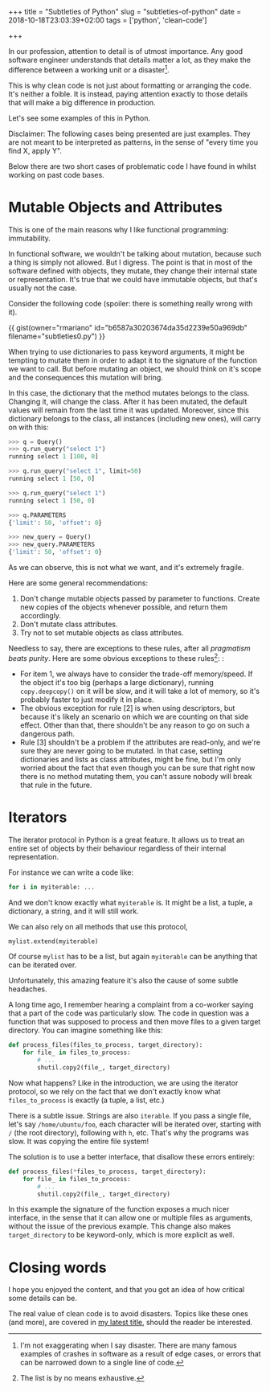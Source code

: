 +++
title = "Subtleties of Python"
slug = "subtleties-of-python"
date = 2018-10-18T23:03:39+02:00
tags = ['python', 'clean-code']

+++

In our profession, attention to detail is of utmost importance. Any good
software engineer understands that details matter a lot, as they make
the difference between a working unit or a disaster[^1].

This is why clean code is not just about formatting or arranging the
code. It\'s neither a foible. It is instead, paying attention exactly to
those details that will make a big difference in production.

Let\'s see some examples of this in Python.

Disclaimer: The following cases being presented are just examples. They
are not meant to be interpreted as patterns, in the sense of \"every
time you find X, apply Y\".

Below there are two short cases of problematic code I have found in
whilst working on past code bases.

# Mutable Objects and Attributes

This is one of the main reasons why I like functional programming:
immutability.

In functional software, we wouldn\'t be talking about mutation, because
such a thing is simply not allowed. But I digress. The point is that in
most of the software defined with objects, they mutate, they change
their internal state or representation. It\'s true that we could have
immutable objects, but that\'s usually not the case.

Consider the following code (spoiler: there is something really wrong
with it).

{{ gist(owner="rmariano" id="b6587a30203674da35d2239e50a969db" filename="subtleties0.py") }}

When trying to use dictionaries to pass keyword arguments, it might be
tempting to mutate them in order to adapt it to the signature of the
function we want to call. But before mutating an object, we should think
on it\'s scope and the consequences this mutation will bring.

In this case, the dictionary that the method mutates belongs to the
class. Changing it, will change the class. After it has been mutated,
the default values will remain from the last time it was updated.
Moreover, since this dictionary belongs to the class, all instances
(including new ones), will carry on with this:

```python
>>> q = Query()
>>> q.run_query("select 1")
running select 1 [100, 0]

>>> q.run_query("select 1", limit=50)
running select 1 [50, 0]

>>> q.run_query("select 1")
running select 1 [50, 0]

>>> q.PARAMETERS
{'limit': 50, 'offset': 0}

>>> new_query = Query()
>>> new_query.PARAMETERS
{'limit': 50, 'offset': 0}
```

As we can observe, this is not what we want, and it\'s extremely
fragile.

Here are some general recommendations:

1.  Don\'t change mutable objects passed by parameter to functions.
    Create new copies of the objects whenever possible, and return them
    accordingly.
2.  Don\'t mutate class attributes.
3.  Try not to set mutable objects as class attributes.

Needless to say, there are exceptions to these rules, after all
*pragmatism beats purity*. Here are some obvious exceptions to these
rules[^2]: :

-   For item 1, we always have to consider the trade-off memory/speed.
    If the object it\'s too big (perhaps a large dictionary), running
    `copy.deepcopy()` on it will be slow, and it will take a lot of
    memory, so it\'s probably faster to just modify it in place.
-   The obvious exception for rule \[2\] is when using descriptors, but
    because it\'s likely an scenario on which we are counting on that
    side effect. Other than that, there shouldn\'t be any reason to go
    on such a dangerous path.
-   Rule \[3\] shouldn\'t be a problem if the attributes are read-only,
    and we\'re sure they are never going to be mutated. In that case,
    setting dictionaries and lists as class attributes, might be fine,
    but I\'m only worried about the fact that even though you can be
    sure that right now there is no method mutating them, you can\'t
    assure nobody will break that rule in the future.

# Iterators

The iterator protocol in Python is a great feature. It allows us to
treat an entire set of objects by their behaviour regardless of their
internal representation.

For instance we can write a code like:

```python
for i in myiterable: ...
```

And we don\'t know exactly what `myiterable` is. It might be a list, a
tuple, a dictionary, a string, and it will still work.

We can also rely on all methods that use this protocol,

```python
mylist.extend(myiterable)
```

Of course `mylist` has to be a list, but again `myiterable` can be
anything that can be iterated over.

Unfortunately, this amazing feature it\'s also the cause of some subtle
headaches.

A long time ago, I remember hearing a complaint from a co-worker saying
that a part of the code was particularly slow. The code in question was
a function that was supposed to process and then move files to a given
target directory. You can imagine something like this:

```python
def process_files(files_to_process, target_directory):
    for file_ in files_to_process:
        # ...
        shutil.copy2(file_, target_directory)
```

Now what happens? Like in the introduction, we are using the iterator
protocol, so we rely on the fact that we don\'t exactly know what
`files_to_process` is exactly (a tuple, a list, etc.)

There is a subtle issue. Strings are also `iterable`. If you pass a
single file, let\'s say `/home/ubuntu/foo`, each character will be
iterated over, starting with `/` (the root directory), following with
`h`, etc. That\'s why the programs was slow. It was copying the entire
file system!

The solution is to use a better interface, that disallow these errors
entirely:

```python
def process_files(*files_to_process, target_directory):
    for file_ in files_to_process:
        # ...
        shutil.copy2(file_, target_directory)
```

In this example the signature of the function exposes a much nicer
interface, in the sense that it can allow one or multiple files as
arguments, without the issue of the previous example. This change also
makes `target_directory` to be keyword-only, which is more explicit as
well.

# Closing words

I hope you enjoyed the content, and that you got an idea of how critical
some details can be.

The real value of clean code is to avoid disasters. Topics like these
ones (and more), are covered in [my latest
title](https://www.amazon.com/Clean-Code-Python-Refactor-legacy/dp/1788835832),
should the reader be interested.

[^1]: I\'m not exaggerating when I say disaster. There are many famous
    examples of crashes in software as a result of edge cases, or errors
    that can be narrowed down to a single line of code.

[^2]: The list is by no means exhaustive.
